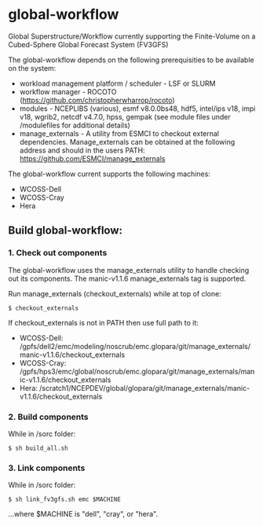 # global-workflow
Global Superstructure/Workflow currently supporting the Finite-Volume on a Cubed-Sphere Global Forecast System (FV3GFS)

The global-workflow depends on the following prerequisities to be available on the system:

* workload management platform / scheduler - LSF or SLURM
* workflow manager - ROCOTO (https://github.com/christopherwharrop/rocoto)
* modules - NCEPLIBS (various), esmf v8.0.0bs48, hdf5, intel/ips v18, impi v18, wgrib2, netcdf v4.7.0, hpss, gempak (see module files under /modulefiles for additional details)
* manage_externals - A utility from ESMCI to checkout external dependencies. Manage_externals can be obtained at the following address and should in the users PATH: https://github.com/ESMCI/manage_externals

The global-workflow current supports the following machines:

* WCOSS-Dell
* WCOSS-Cray
* Hera

## Build global-workflow:

### 1. Check out components

The global-workflow uses the manage_externals utility to handle checking out its components. The manic-v1.1.6 manage_externals tag is supported.

Run manage_externals (checkout_externals) while at top of clone:

```
$ checkout_externals
```

If checkout_externals is not in PATH then use full path to it:

* WCOSS-Dell: /gpfs/dell2/emc/modeling/noscrub/emc.glopara/git/manage_externals/manic-v1.1.6/checkout_externals
* WCOSS-Cray: /gpfs/hps3/emc/global/noscrub/emc.glopara/git/manage_externals/manic-v1.1.6/checkout_externals
* Hera: /scratch1/NCEPDEV/global/glopara/git/manage_externals/manic-v1.1.6/checkout_externals

### 2. Build components

While in /sorc folder:
```
$ sh build_all.sh
```

### 3. Link components

While in /sorc folder:
```
$ sh link_fv3gfs.sh emc $MACHINE
```

...where $MACHINE is "dell", "cray", or "hera".
